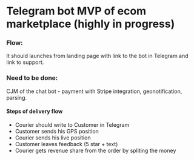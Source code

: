 # Telegram bot MVP of ecom marketplace (highly in progress)

### Flow: 
It should launches from landing page with link to the bot in Telegram and link to support.

### Need to be done: 
CJM of the chat bot - payment with Stripe integration, geonotification, parsing.

#### Steps of delivery flow
- Courier should write to Customer in Telegram
- Customer sends his GPS position
- Courier sends his live position
- Customer leaves feedback (5 star + text)
- Courier gets revenue share from the order by spliting the money
